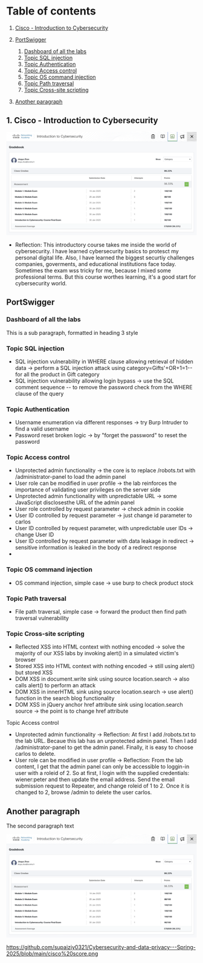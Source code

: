 # Table of contents
1. [Cisco - Introduction to Cybersecurity](#cisco)
2. [PortSwigger](#portswigger)
    1. [Dashboard of all the labs](#dashboard)
    2. [Topic SQL injection](#sqlinjection)
    3. [Topic Authentication](#authentication)
    4. [Topic Access control](#accesscontrol)
    5. [Topic OS command injection](#oscommandinjection)
    6. [Topic Path traversal](#pathtraversal)
    7. [Topic Cross-site scripting](#crosssitescripting)
  
3. [Another paragraph](#paragraph2)

## 1. Cisco - Introduction to Cybersecurity <a name="cisco"></a>
<img src="https://github.com/supaizjy0321/Cybersecurity-and-data-privacy---Spring-2025/blob/main/cisco%20score.png" width="800"/>

 - Reflection: This introductory course takes me inside the world of cybersecurity. I have learned cybersecurity basics to protesct my personal digital life. Also, I have learned the biggest securtiy challenges companies, goverments, and educational institutions face today. Sometimes the exam wss tricky for me, because I mixed some professional terms. But this course worthes learning, it's a good start for cybersecurity world.

## PortSwigger <a name="portswigger"></a>
### Dashboard of all the labs <a name="dashboard"></a>
This is a sub paragraph, formatted in heading 3 style

### Topic SQL injection <a name="sqlinjection"></a>
 - SQL injection vulnerability in WHERE clause allowing retrieval of hidden data -> perform a SQL injection attack using category=Gifts'+OR+1=1-- for all the product in Gift category
 - SQL injection vulnerability allowing login bypass -> use the SQL comment sequence -- to remove the password check from the WHERE clause of the query

### Topic Authentication <a name="authentication"></a>
 - Username enumeration via different responses -> try Burp Intruder to find a valid username
 - Password reset broken logic -> by "forget the password" to reset the password

### Topic Access control <a name="accesscontrol"></a>
 - Unprotected admin functionality -> the core is to replace  /robots.txt with /administrator-panel to load the admin panel
 - User role can be modified in user profile -> the lab reinforces the importance of validating user privileges on the server side
 - Unprotected admin functionality with unpredictable URL -> some JavaScript disclosesthe URL of the admin panel
 - User role controlled by request parameter -> check admin in cookie
 - User ID controlled by request parameter -> just change id parameter to carlos
 - User ID controlled by request parameter, with unpredictable user IDs -> change User ID
 - User ID controlled by request parameter with data leakage in redirect -> sensitive information is leaked in the body of a redirect response
 - 

### Topic OS command injection <a name="oscommandinjection"></a>
 - OS command injection, simple case -> use burp to check product stock

### Topic Path traversal <a name="pathtranersal"></a>
 - File path traversal, simple case -> forward the product then find path traversal vulnerability

### Topic Cross-site scripting <a name="crosssitescripting"></a>
 - Reflected XSS into HTML context with nothing encoded -> solve the majority of our XSS labs by invoking alert() in a simulated victim's browser
 - Stored XSS into HTML context with nothing encoded -> still using alert() but stored XSS
 - DOM XSS in document.write sink using source location.search -> also calls alert() to perform an attack
 - DOM XSS in innerHTML sink using source location.search -> use alert() function in the search blog functionality
 - DOM XSS in jQuery anchor href attribute sink using location.search source -> the point is to change href attribute
   
   




Topic Access control
- Unprotected admin functionality → Reflection: At first I add /robots.txt to the lab URL. Becaue this lab has an unprotected admin panel. Then I add /administrator-panel to get the admin panel. Finally, it is easy to choose carlos to delete.
- User role can be modified in user profile → Reflection: From the lab content, I get that the admin panel can only be accessible to loggin-in user with a roleid of 2. So at first, I login with the supplied credentials: wiener:peter and then update the email address. Send the email submission request to Repeater, and change roleid of 1 to 2. Once it is changed to 2, browse /admin to delete the user carlos.

 



## Another paragraph <a name="paragraph2"></a>
The second paragraph text

<img src="https://github.com/supaizjy0321/Cybersecurity-and-data-privacy---Spring-2025/blob/main/cisco%20score.png" width="800"/>

https://github.com/supaizjy0321/Cybersecurity-and-data-privacy---Spring-2025/blob/main/cisco%20score.png
